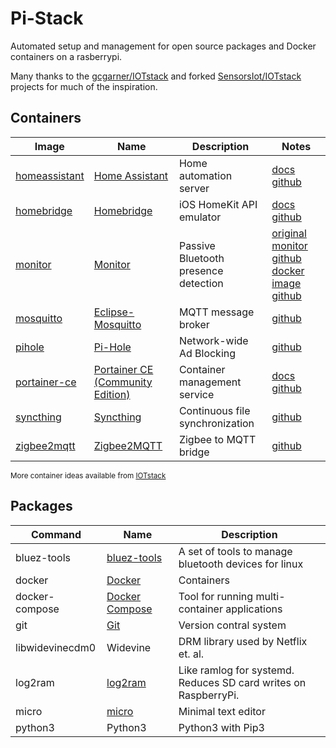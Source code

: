 # Pi-Stack

Automated setup and management for open source packages and Docker containers on a rasberrypi.

Many thanks to the [gcgarner/IOTstack](https://github.com/gcgarner/IOTstack) and forked [SensorsIot/IOTstack](https://github.com/SensorsIot/IOTstack) projects for much of the inspiration.

## Containers

| Image | Name | Description | Notes |
| --- | --- | --- | --- |
| [homeassistant](https://hub.docker.com/r/homeassistant/home-assistant) | [Home Assistant](https://www.home-assistant.io) | Home automation server | [docs](https://www.home-assistant.io/docs) <br>[github](https://github.com/home-assistant/core) |
| [homebridge](https://hub.docker.com/r/oznu/homebridge) | [Homebridge](https://homebridge.io) | iOS HomeKit API emulator | [docs](https://github.com/homebridge/homebridge/wiki) <br>[github](https://github.com/oznu/docker-homebridge) |
| [monitor](https://hub.docker.com/r/mashupmill/presence-monitor) | [Monitor](https://github.com/andrewjfreyer/monitor) | Passive Bluetooth presence detection | [original monitor github](https://github.com/andrewjfreyer/monitor) [docker image github](https://github.com/MashupMill/docker-presence-monitor) |
| [mosquitto](https://hub.docker.com/_/eclipse-mosquitto) | [Eclipse-Mosquitto](https://mosquitto.org) | MQTT message broker | [github](https://github.com/eclipse/mosquitto) |
| [pihole](https://hub.docker.com/r/pihole/pihole) | [Pi-Hole](https://pi-hole.net) | Network-wide Ad Blocking | [github](https://github.com/pi-hole/pi-hole) |
| [portainer-ce](https://hub.docker.com/r/portainer/portainer-ce) | [Portainer CE (Community Edition)](https://www.portainer.io) | Container management service | [docs](https://documentation.portainer.io) <br>[github](https://github.com/portainer/portainer) |
| [syncthing](https://hub.docker.com/r/syncthing/syncthing) | [Syncthing](https://syncthing.net) | Continuous file synchronization | [github](https://github.com/syncthing/syncthing) |
| [zigbee2mqtt](https://hub.docker.com/r/koenkk/zigbee2mqtt) | [Zigbee2MQTT](https://www.zigbee2mqtt.io) | Zigbee to MQTT bridge | [github](https://github.com/koenkk/zigbee2mqtt) |


<sub>More container ideas available from [IOTstack](https://github.com/SensorsIot/IOTstack/tree/master/.templates)</sub>

## Packages

| Command | Name | Description |
| --- | --- | --- |
| bluez-tools | [bluez-tools](https://code.google.com/archive/p/bluez-tools/) | A set of tools to manage bluetooth devices for linux |
| docker | [Docker](https://docs.docker.com/) | Containers |
| docker-compose | [Docker Compose](https://github.com/docker/compose) | Tool for running multi-container applications |
| git | [Git](https://git-scm.com/) | Version contral system |
| libwidevinecdm0 | Widevine | DRM library used by Netflix et. al. |
| log2ram | [log2ram](https://github.com/azlux/log2ram) | Like ramlog for systemd. <br> Reduces SD card writes on RaspberryPi. |
| micro | [micro](https://github.com/zyedidia/micro) | Minimal text editor |
| python3 | Python3 | Python3 with Pip3 |

